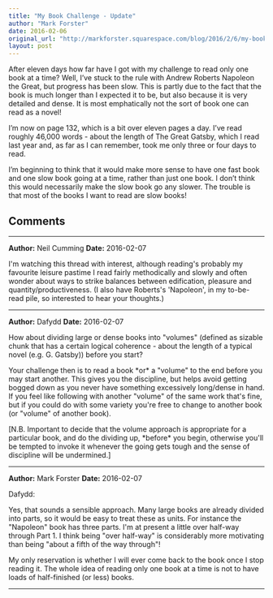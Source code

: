 ```yaml
---
title: "My Book Challenge - Update"
author: "Mark Forster"
date: 2016-02-06
original_url: "http://markforster.squarespace.com/blog/2016/2/6/my-book-challenge-update.html"
layout: post
---
```


After eleven days how far have I got with my challenge to read only one book at a time? Well, I’ve stuck to the rule with Andrew Roberts Napoleon the Great, but progress has been slow. This is partly due to the fact that the book is much longer than I expected it to be, but also because it is very detailed and dense. It is most emphatically not the sort of book one can read as a novel!

I’m now on page 132, which is a bit over eleven pages a day. I’ve read roughly 46,000 words - about the length of The Great Gatsby, which I read last year and, as far as I can remember, took me only three or four days to read.

I’m beginning to think that it would make more sense to have one fast book and one slow book going at a time, rather than just one book. I don’t think this would necessarily make the slow book go any slower. The trouble is that most of the books I want to read are slow books!


## Comments

---

**Author:** Neil Cumming
**Date:** 2016-02-07

I'm watching this thread with interest, although reading's probably my favourite leisure pastime I read fairly methodically and slowly and often wonder about ways to strike balances between edification, pleasure and quantity/productiveness. (I also have Roberts's 'Napoleon', in my to-be-read pile, so interested to hear your thoughts.)

---

**Author:** Dafydd
**Date:** 2016-02-07

How about dividing large or dense books into "volumes" (defined as sizable chunk that has a certain logical coherence - about the length of a typical novel (e.g. G. Gatsby)) before you start?  
  
Your challenge then is to read a book \*or\* a "volume" to the end before you may start another. This gives you the discipline, but helps avoid getting bogged down as you never have something excessively long/dense in hand. If you feel like following with another "volume" of the same work that's fine, but if you could do with some variety you're free to change to another book (or "volume" of another book).  
  
[N.B. Important to decide that the volume approach is appropriate for a particular book, and do the dividing up, \*before\* you begin, otherwise you'll be tempted to invoke it whenever the going gets tough and the sense of discipline will be undermined.]

---

**Author:** Mark Forster
**Date:** 2016-02-07

Dafydd:  
  
Yes, that sounds a sensible approach. Many large books are already divided into parts, so it would be easy to treat these as units. For instance the "Napoleon" book has three parts. I'm at present a little over half-way through Part 1. I think being "over half-way" is considerably more motivating than being "about a fifth of the way through"!  
  
My only reservation is whether I will ever come back to the book once I stop reading it. The whole idea of reading only one book at a time is not to have loads of half-finished (or less) books.

---

